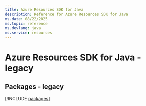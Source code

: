 ```yaml
---
title: Azure Resources SDK for Java
description: Reference for Azure Resources SDK for Java
ms.date: 08/22/2025
ms.topic: reference
ms.devlang: java
ms.service: resources
---
```

# Azure Resources SDK for Java - legacy
## Packages - legacy
[!INCLUDE [packages](resources-index.md)]